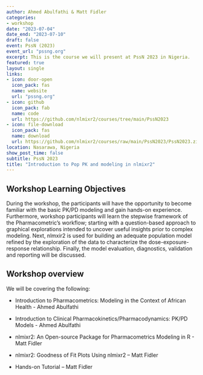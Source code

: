 ```yaml
---
author: Ahmed Abulfathi & Matt Fidler
categories:
- workshop
date: "2023-07-04"
date_end: "2023-07-10"
draft: false
event: PssN (2023)
event_url: "pssng.org"
excerpt: This is the course we will present at PssN 2023 in Nigeria.
featured: true
layout: single
links:
- icon: door-open
  icon_pack: fas
  name: website
  url: "pssng.org"
- icon: github
  icon_pack: fab
  name: code
  url: https://github.com/nlmixr2/courses/tree/main/PssN2023
- icon: file-download
  icon_pack: fas
  name: download
  url: https://github.com/nlmixr2/courses/raw/main/PssN2023/PssN2023.zip
location: Nasarawa, Nigeria
show_post_time: false
subtitle: PssN 2023
title: "Introduction to Pop PK and modeling in nlmixr2"
---
```


## Workshop Learning Objectives

During the workshop, the participants will have the opportunity to
become familiar with the basic PK/PD modeling and gain hands-on
experience. Furthermore, workshop participants will learn the stepwise
framework of the Pharmacometric’s workflow; starting with a
question-based approach to graphical explorations intended to uncover
useful insights prior to complex modeling. Next, nlmxir2 is used for
building an adequate population model refined by the exploration of
the data to characterize the dose-exposure-response
relationship. Finally, the model evaluation, diagnostics, validation
and reporting will be discussed.

## Workshop overview 


We will be covering the following:

- Introduction to Pharmacometrics: Modeling in the Context of African
  Health - Ahmed Abulfathi

- Introduction to Clinical Pharmacokinetics/Pharmacodynamics: PK/PD
  Models - Ahmed Abulfathi

- nlmixr2: An Open-source Package for Pharmacometrics Modeling in R -
  Matt Fidler

- nlmixr2: Goodness of Fit Plots Using nlmixr2 – Matt Fidler

- Hands-on Tutorial – Matt Fidler
